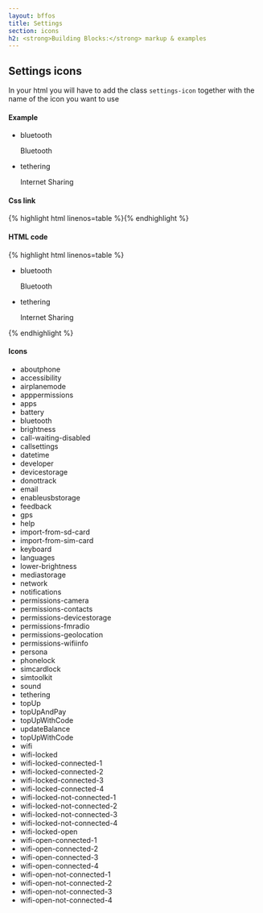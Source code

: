 ```yaml
---
layout: bffos
title: Settings
section: icons
h2: <strong>Building Blocks:</strong> markup & examples
---
```


## Settings icons

In your html you will have to add the class `settings-icon` together with the name of the icon you want to use

<div>
  <h4>Example</h4>
  <section class="example icons settings">
    <article data-type="list">
      <ul>
        <li>
          <aside class="icon settings-icon bluetooth">bluetooth</aside>
          <p>Bluetooth</p>
        </li>
        <li>
          <aside class="icon settings-icon tethering">tethering</aside>
          <p>Internet Sharing</p>
        </li>
      </ul>
    </article>
  </section>

  <h4>Css link</h4>
  {% highlight html linenos=table %}<link href="(your styles folder)/icons/styles/media_icons.css" rel="stylesheet" type="text/css">{% endhighlight %}

  <h4>HTML code</h4>
  {% highlight html linenos=table %}<div role="toolbar">
  <article data-type="list">
    <ul>
      <li>
        <aside class="icon settings-icon bluetooth">bluetooth</aside>
        <p>Bluetooth</p>
      </li>
      <li>
        <aside class="icon settings-icon tethering">tethering</aside>
        <p>Internet Sharing</p>
      </li>
    </ul>
  </article>
</div>{% endhighlight %}

  <h4>Icons</h4>
  <section class="example icons">
    <ul>
      <li class="settings-icon aboutphone"><span>aboutphone</span></li>
      <li class="settings-icon accessibility"><span>accessibility</span></li>
      <li class="settings-icon airplanemode"><span>airplanemode</span></li>
      <li class="settings-icon apppermissions"><span>apppermissions</span></li>
      <li class="settings-icon apps"><span>apps</span></li>
      <li class="settings-icon battery"><span>battery</span></li>
      <li class="settings-icon bluetooth"><span>bluetooth</span></li>
      <li class="settings-icon brightness"><span>brightness</span></li>
      <li class="settings-icon call-waiting-disabled"><span>call-waiting-disabled</span></li>
      <li class="settings-icon callsettings"><span>callsettings</span></li>
      <li class="settings-icon datetime"><span>datetime</span></li>
      <li class="settings-icon developer"><span>developer</span></li>
      <li class="settings-icon devicestorage"><span>devicestorage</span></li>
      <li class="settings-icon donottrack"><span>donottrack</span></li>
      <li class="settings-icon email"><span>email</span></li>
      <li class="settings-icon enableusbstorage"><span>enableusbstorage</span></li>
      <li class="settings-icon feedback"><span>feedback</span></li>
      <li class="settings-icon gps"><span>gps</span></li>
      <li class="settings-icon help"><span>help</span></li>
      <li class="settings-icon import-from-sd-card"><span>import-from-sd-card</span></li>
      <li class="settings-icon import-from-sim-card"><span>import-from-sim-card</span></li>
      <li class="settings-icon keyboard"><span>keyboard</span></li>
      <li class="settings-icon languages"><span>languages</span></li>
      <li class="settings-icon lower-brightness"><span>lower-brightness</span></li>
      <li class="settings-icon mediastorage"><span>mediastorage</span></li>
      <li class="settings-icon network"><span>network</span></li>
      <li class="settings-icon notifications"><span>notifications</span></li>
      <li class="settings-icon permissions-camera"><span>permissions-camera</span></li>
      <li class="settings-icon permissions-contacts"><span>permissions-contacts</span></li>
      <li class="settings-icon permissions-devicestorage"><span>permissions-devicestorage</span></li>
      <li class="settings-icon permissions-fmradio"><span>permissions-fmradio</span></li>
      <li class="settings-icon permissions-geolocation"><span>permissions-geolocation</span></li>
      <li class="settings-icon permissions-wifiinfo"><span>permissions-wifiinfo</span></li>
      <li class="settings-icon persona"><span>persona</span></li>
      <li class="settings-icon phonelock"><span>phonelock</span></li>
      <li class="settings-icon simcardlock"><span>simcardlock</span></li>
      <li class="settings-icon simtoolkit"><span>simtoolkit</span></li>
      <li class="settings-icon sound"><span>sound</span></li>
      <li class="settings-icon tethering"><span>tethering</span></li>
      <li class="settings-icon topUp"><span>topUp</span></li>
      <li class="settings-icon topUpAndPay"><span>topUpAndPay</span></li>
      <li class="settings-icon topUpWithCode"><span>topUpWithCode</span></li>
      <li class="settings-icon updateBalance"><span>updateBalance</span></li>
      <li class="settings-icon wallpaper"><span>topUpWithCode</span></li>
      <li class="settings-icon wifi"><span>wifi</span></li>
      <li class="settings-icon wifi-locked"><span>wifi-locked</span></li>
      <li class="settings-icon wifi-locked-connected-1"><span>wifi-locked-connected-1</span></li>
      <li class="settings-icon wifi-locked-connected-2"><span>wifi-locked-connected-2</span></li>
      <li class="settings-icon wifi-locked-connected-3"><span>wifi-locked-connected-3</span></li>
      <li class="settings-icon wifi-locked-connected-4"><span>wifi-locked-connected-4</span></li>
      <li class="settings-icon wifi-locked-not-connected-1"><span>wifi-locked-not-connected-1</span></li>
      <li class="settings-icon wifi-locked-not-connected-2"><span>wifi-locked-not-connected-2</span></li>
      <li class="settings-icon wifi-locked-not-connected-3"><span>wifi-locked-not-connected-3</span></li>
      <li class="settings-icon wifi-locked-not-connected-4"><span>wifi-locked-not-connected-4</span></li>
      <li class="settings-icon wifi-open"><span>wifi-locked-open</span></li>
      <li class="settings-icon wifi-open-connected-1"><span>wifi-open-connected-1</span></li>
      <li class="settings-icon wifi-open-connected-2"><span>wifi-open-connected-2</span></li>
      <li class="settings-icon wifi-open-connected-3"><span>wifi-open-connected-3</span></li>
      <li class="settings-icon wifi-open-connected-4"><span>wifi-open-connected-4</span></li>
      <li class="settings-icon wifi-open-not-connected-1"><span>wifi-open-not-connected-1</span></li>
      <li class="settings-icon wifi-open-not-connected-2"><span>wifi-open-not-connected-2</span></li>
      <li class="settings-icon wifi-open-not-connected-3"><span>wifi-open-not-connected-3</span></li>
      <li class="settings-icon wifi-open-not-connected-4"><span>wifi-open-not-connected-4</span></li>
    </ul>
  </section>
</div>

